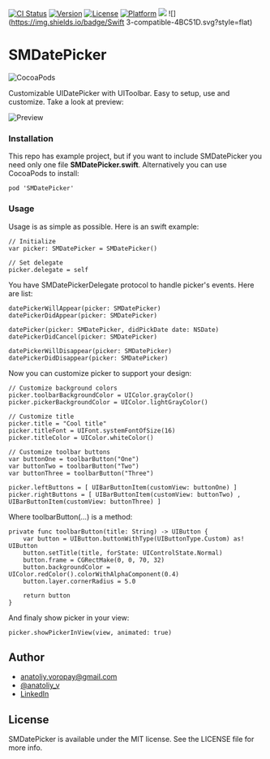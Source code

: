 [![CI Status](http://img.shields.io/travis/anatoliyv/SMDatePicker.svg?style=flat)](https://travis-ci.org/anatoliyv/SMDatePicker)
[![Version](https://img.shields.io/cocoapods/v/SMDatePicker.svg?style=flat)](http://cocoapods.org/pods/SMDatePicker)
[![License](https://img.shields.io/cocoapods/l/SMDatePicker.svg?style=flat)](http://cocoapods.org/pods/SMDatePicker)
[![Platform](https://img.shields.io/cocoapods/p/SMDatePicker.svg?style=flat)](http://cocoapods.org/pods/SMDatePicker)
![](https://img.shields.io/badge/Supported-iOS9-4BC51D.svg?style=flat)
![](https://img.shields.io/badge/Swift 3-compatible-4BC51D.svg?style=flat)

# SMDatePicker

![CocoaPods](https://img.shields.io/cocoapods/v/SMDatePicker.svg)

Customizable UIDatePicker with UIToolbar. Easy to setup, use and customize. Take a look at preview:

![Preview](https://raw.githubusercontent.com/anatoliyv/SMDatePicker/master/Main/SMDatePicker.gif)

### Installation

This repo has example project, but if you want to include SMDatePicker you need only one file **SMDatePicker.swift**. Alternatively you can use CocoaPods to install:

```
pod 'SMDatePicker'
```

### Usage

Usage is as simple as possible. Here is an swift example:

```
// Initialize
var picker: SMDatePicker = SMDatePicker()

// Set delegate
picker.delegate = self
```

You have SMDatePickerDelegate protocol to handle picker's events. Here are list:

```
datePickerWillAppear(picker: SMDatePicker)
datePickerDidAppear(picker: SMDatePicker)

datePicker(picker: SMDatePicker, didPickDate date: NSDate)
datePickerDidCancel(picker: SMDatePicker)

datePickerWillDisappear(picker: SMDatePicker)
datePickerDidDisappear(picker: SMDatePicker)
```

Now you can customize picker to support your design:

```
// Customize background colors
picker.toolbarBackgroundColor = UIColor.grayColor()
picker.pickerBackgroundColor = UIColor.lightGrayColor()

// Customize title
picker.title = "Cool title"
picker.titleFont = UIFont.systemFontOfSize(16)
picker.titleColor = UIColor.whiteColor()

// Customize toolbar buttons
var buttonOne = toolbarButton("One")
var buttonTwo = toolbarButton("Two")
var buttonThree = toolbarButton("Three")

picker.leftButtons = [ UIBarButtonItem(customView: buttonOne) ]
picker.rightButtons = [ UIBarButtonItem(customView: buttonTwo) , UIBarButtonItem(customView: buttonThree) ]
```

Where toolbarButton(...) is a method:

```
private func toolbarButton(title: String) -> UIButton {
    var button = UIButton.buttonWithType(UIButtonType.Custom) as! UIButton
    button.setTitle(title, forState: UIControlState.Normal)
    button.frame = CGRectMake(0, 0, 70, 32)
    button.backgroundColor = UIColor.redColor().colorWithAlphaComponent(0.4)
    button.layer.cornerRadius = 5.0

    return button
}
```

And finaly show picker in your view:

```
picker.showPickerInView(view, animated: true)
```

## Author

- anatoliy.voropay@gmail.com
- [@anatoliy_v](https://twitter.com/anatoliy_v)
- [LinkedIn](https://www.linkedin.com/in/anatoliyvoropay)

## License

SMDatePicker is available under the MIT license. See the LICENSE file for more info.

